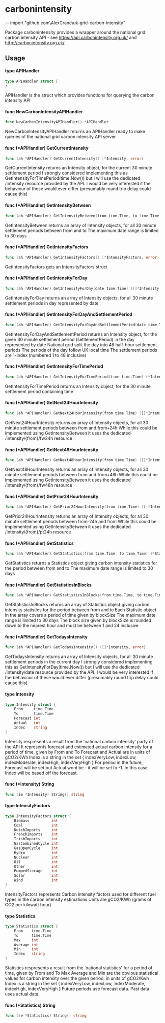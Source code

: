 # carbonintensity
--
    import "github.com\AlexCrane\uk-grid-carbon-intensity"

Package carbonintensity provides a wrapper around the national grid carbon
intensity API - see https://api.carbonintensity.org.uk/ and http://carbonintensity.org.uk/

## Usage

#### type APIHandler

```go
type APIHandler struct {
}
```

APIHandler is the struct which provides functions for querying the carbon
intensity API

#### func  NewCarbonIntensityAPIHandler

```go
func NewCarbonIntensityAPIHandler() *APIHandler
```
NewCarbonIntensityAPIHandler returns an APIHandler ready to make queries of the
national grid carbon intensity API server

#### func (*APIHandler) GetCurrentIntensity

```go
func (ah *APIHandler) GetCurrentIntensity() (*Intensity, error)
```
GetCurrentIntensity returns an Intensity object, for the current 30 minute
settlement period I strongly considered implementing this as
GetIntensityForTimePeriod(time.Now()) but I will use the dedicated /intensity
resource provided by the API. I would be very interested if the behaviour of
these would ever differ (presumably round trip delay could cause this)

#### func (*APIHandler) GetIntensityBetween

```go
func (ah *APIHandler) GetIntensityBetween(from time.Time, to time.Time) ([]*Intensity, error)
```
GetIntensityBetween returns an array of Intensity objects, for all 30 minute
settlement periods between from and to The maximum date range is limited to 30
days

#### func (*APIHandler) GetIntensityFactors

```go
func (ah *APIHandler) GetIntensityFactors() (*IntensityFactors, error)
```
GetIntensityFactors gets an IntensityFactors struct

#### func (*APIHandler) GetIntensityForDay

```go
func (ah *APIHandler) GetIntensityForDay(date time.Time) ([]*Intensity, error)
```
GetIntensityForDay returns an array of Intensity objects, for all 30 minute
settlement periods in day represented by date

#### func (*APIHandler) GetIntensityForDayAndSettlementPeriod

```go
func (ah *APIHandler) GetIntensityForDayAndSettlementPeriod(date time.Time, settlementPeriod int) (*Intensity, error)
```
GetIntensityForDayAndSettlementPeriod returns an Intensity object, for the given
30 minute settlement period (settlementPeriod) in the day represented by date
National grid split the day into 48 half-hour settlement periods The periods of
the day follow UK local time The settlement periods are 1-index (numbered 1 to
48 inclusive)

#### func (*APIHandler) GetIntensityForTimePeriod

```go
func (ah *APIHandler) GetIntensityForTimePeriod(time time.Time) (*Intensity, error)
```
GetIntensityForTimePeriod returns an Intensity object, for the 30 minute
settlement period containing time

#### func (*APIHandler) GetNext24HourIntensity

```go
func (ah *APIHandler) GetNext24HourIntensity(from time.Time) ([]*Intensity, error)
```
GetNext24HourIntensity returns an array of Intensity objects, for all 30 minute
settlement periods between from and from+24h While this could be implemented
using GetIntensityBetween it uses the dedicated /intensity/{from}/fw24h resource

#### func (*APIHandler) GetNext48HourIntensity

```go
func (ah *APIHandler) GetNext48HourIntensity(from time.Time) ([]*Intensity, error)
```
GetNext48HourIntensity returns an array of Intensity objects, for all 30 minute
settlement periods between from and from+48h While this could be implemented
using GetIntensityBetween it uses the dedicated /intensity/{from}/fw48h resource

#### func (*APIHandler) GetPrior24HourIntensity

```go
func (ah *APIHandler) GetPrior24HourIntensity(from time.Time) ([]*Intensity, error)
```
GetPrior24HourIntensity returns an array of Intensity objects, for all 30 minute
settlement periods between from-24h and from While this could be implemented
using GetIntensityBetween it uses the dedicated /intensity/{from}/pt24h resource

#### func (*APIHandler) GetStatistics

```go
func (ah *APIHandler) GetStatistics(from time.Time, to time.Time) (*Statistics, error)
```
GetStatistics returns a Statistics object giving carbon intensity statistics for
the period between from and to The maximum date range is limited to 30 days

#### func (*APIHandler) GetStatisticsInBlocks

```go
func (ah *APIHandler) GetStatisticsInBlocks(from time.Time, to time.Time, blockSize time.Duration) ([]*Statistics, error)
```
GetStatisticsInBlocks returns an array of Statistics object giving carbon
intensity statistics for the period between from and to Each Statistic object in
the array covers a period of time given by blockSize The maximum date range is
limited to 30 days The block size given by blockSize is rounded down to the
nearest hour and must be between 1 and 24 inclusive

#### func (*APIHandler) GetTodaysIntensity

```go
func (ah *APIHandler) GetTodaysIntensity() ([]*Intensity, error)
```
GetTodaysIntensity returns an array of Intensity objects, for all 30 minute
settlement periods in the current day I strongly considered implementing this as
GetIntensityForDay(time.Now()) but I will use the dedicated /intensity/date
resource provided by the API. I would be very interested if the behaviour of
these would ever differ (presumably round trip delay could cause this)

#### type Intensity

```go
type Intensity struct {
	From     time.Time
	To       time.Time
	Forecast int
	Actual   int
	Index    string
}
```

Intensity respresents a result from the 'national carbon intensity' party of the
API It represents forecast and estimated actual carbon intensity for a period of
time, given by From and To Forecast and Actual are in units of gCO2/KWh Index is
a string in the set { indexVeryLow, indexLow, indexModerate, indexHigh,
indexVeryHigh } For period in the future, Forecast will be set but Actual wont
be - it will be set to -1. In this case Index will be based off the forecast.

#### func (*Intensity) String

```go
func (ie *Intensity) String() string
```

#### type IntensityFactors

```go
type IntensityFactors struct {
	Biomass          int
	Coal             int
	DutchImports     int
	FrenchImports    int
	IrishImports     int
	GasCombinedCycle int
	GasOpenCycle     int
	Hydro            int
	Nuclear          int
	Oil              int
	Other            int
	PumpedStorage    int
	Solar            int
	Wind             int
}
```

IntensityFactors represents Carbon intensity factors used for different fuel
types in the carbon intensity estimations Units are gCO2/KWh (grams of CO2 per
kilowatt hour)

#### type Statistics

```go
type Statistics struct {
	From    time.Time
	To      time.Time
	Max     int
	Average int
	Min     int
	Index   string
}
```

Statistics respresents a result from the 'national statistics' for a period of
time, given by From and To Max Average and Min are the obvious statistical
values for carbon intensity over the given period, in units of gCO2/Kwh Index is
a string in the set { indexVeryLow, indexLow, indexModerate, indexHigh,
indexVeryHigh } Future periods use forecast data. Past data uses actual data.

#### func (*Statistics) String

```go
func (se *Statistics) String() string
```
